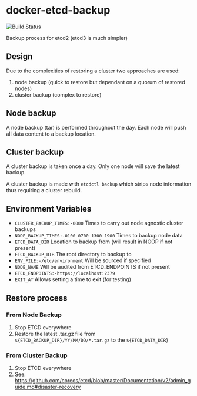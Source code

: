 # docker-etcd-backup

[![Build Status](https://drone.digital.homeoffice.gov.uk/api/badges/UKHomeOffice/docker-etcd-backup/status.svg)](https://drone.digital.homeoffice.gov.uk/UKHomeOffice/docker-etcd-backup)

Backup process for etcd2 (etcd3 is much simpler)

## Design

Due to the complexities of restoring a cluster two approaches are used:

1. node backup (quick to restore but dependant on a quorum of restored nodes)
2. cluster backup (complex to restore)

## Node backup

A node backup (tar) is performed throughout the day. Each node will push all data content to a backup location.

## Cluster backup

A cluster backup is taken once a day. Only one node will save the latest backup.

A cluster backup is made with `etcdctl backup` which strips node information thus requiring a cluster rebuild.

## Environment Variables

* `CLUSTER_BACKUP_TIMES:-0000` Times to carry out node agnostic cluster backups
* `NODE_BACKUP_TIMES:-0100 0700 1300 1900` Times to backup node data
* `ETCD_DATA_DIR` Location to backup from (will result in NOOP if not present)
* `ETCD_BACKUP_DIR` The root directory to backup to
* `ENV_FILE:-/etc/environment` Will be sourced if specified
* `NODE_NAME` Will be audited from ETCD_ENDPOINTS if not present
* `ETCD_ENDPOINTS:-https://localhost:2379`
* `EXIT_AT` Allows setting a time to exit (for testing)

## Restore process

### From Node Backup

1. Stop ETCD everywhere
2. Restore the latest .tar.gz file from `${ETCD_BACKUP_DIR}/YY/MM/DD/*.tar.gz` to the `${ETCD_DATA_DIR}`

### From Cluster Backup

1. Stop ETCD everywhere
2. See: https://github.com/coreos/etcd/blob/master/Documentation/v2/admin_guide.md#disaster-recovery
